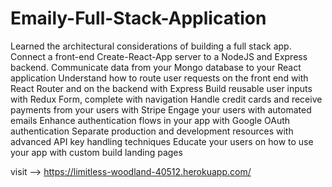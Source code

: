 # Emaily-Full-Stack-Application
Learned the architectural considerations of building a full stack app.
Connect a front-end Create-React-App server to a NodeJS and Express backend.
Communicate data from your Mongo database to your React application
Understand how to route user requests on the front end with React Router and on the backend with Express
Build reusable user inputs with Redux Form, complete with navigation
Handle credit cards and receive payments from your users with Stripe
Engage your users with automated emails
Enhance authentication flows in your app with Google OAuth authentication
Separate production and development resources with advanced API key handling techniques
Educate your users on how to use your app with custom build landing pages


visit --> https://limitless-woodland-40512.herokuapp.com/
